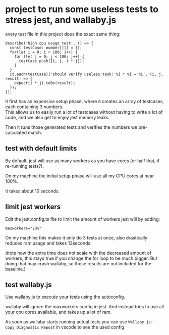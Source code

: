 # project to run some useless tests to stress jest, and wallaby.js

every test file in this project does the exact same thing:
```
describe('high cpu usage test', () => {
  const testCase: number[][] = [];
  for(let i = 0; i < 100; i++) {
    for (let j = 0; j < 100; j++) {
      testCase.push([i, j, i * j]);
    }
  }
  it.each(testCase)('should verify useless task: %i * %i = %i', (i, j, result) => {
    expect(i * j).toBe(result);
  });
});
```

It first has an expensive setup phase, where it creates an array of testcases, each containing 3 numbers.  
This allows us to easily run a lot of testcases without having to write a lot of code, and we also get to enjoy jest memory leaks.

Then it runs those generated tests and verifies the numbers we pre-calculated match.

## test with default limits

By default, jest will use as many workers as you have cores (or half that, if re-running tests?).

On my machine the initial setup phase will use all my CPU cores at near 100%.

It takes about 10 seconds.

## limit jest workers

Edit the jest.config.ts file to limit the amount of workers jest will by adding:
```
maxworkers="20%"

```
On my machine this makes it only do 3 tests at once, also drastically reduces ram usage and takes 13seconds.

(note how the extra time does not scale with the decreased amount of workers, this stays true if you change the for loop to be much bigger. But doing that may crash wallaby, so those results are not included for the baseline.)


## test wallaby.js

Use wallaby.js to execute your tests using the autoconfig.

wallaby will ignore the maxworkers config in jest. And instead tries to use all your cpu cores available, and takes up a lot of ram.

As soon as wallaby starts running actual tests you can use ```Wallaby.js: Copy Diagnostic Repost``` in vscode to see the used config.
